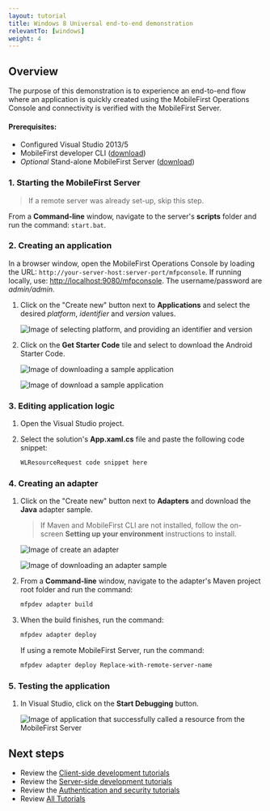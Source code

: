 ```yaml
---
layout: tutorial
title: Windows 8 Universal end-to-end demonstration
relevantTo: [windows]
weight: 4
---
```

## Overview
The purpose of this demonstration is to experience an end-to-end flow where an application is quickly created using the MobileFirst Operations Console and connectivity is verified with the MobileFirst Server.

#### Prerequisites:

* Configured Visual Studio 2013/5
* MobileFirst developer CLI ([download]({{site.baseurl}}/downloads))
* *Optional* Stand-alone MobileFirst Server ([download]({{site.baseurl}}/downloads))

### 1. Starting the MobileFirst Server

> If a remote server was already set-up, skip this step.

From a **Command-line** window, navigate to the server's **scripts** folder and run the command: `start.bat`.

### 2. Creating an application

In a browser window, open the MobileFirst Operations Console by loading the URL: `http://your-server-host:server-port/mfpconsole`. If running locally, use: [http://localhost:9080/mfpconsole](http://localhost:9080/mfpconsole). The username/password are *admin/admin*.
 
1. Click on the "Create new" button next to **Applications** and select the desired *platform*, *identifier* and *version* values.

    ![Image of selecting platform, and providing an identifier and version](create-an-application.png)
 
2. Click on the **Get Starter Code** tile and select to download the Android Starter Code.

    ![Image of downloading a sample application](download-sample-application.png)
    
    ![Image of download a sample application](download-application-code.png)

### 3. Editing application logic

1. Open the Visual Studio project.

2. Select the solution's **App.xaml.cs** file and paste the following code snippet:

    ```csharp
    WLResourceRequest code snippet here
    ```

### 4. Creating an adapter

1. Click on the "Create new" button next to **Adapters** and download the **Java** adapter sample.

    > If Maven and MobileFirst CLI are not installed, follow the on-screen **Setting up your environment** instructions to install.

    ![Image of create an adapter](create-an-adapter.png)
    
    ![Image of downloading an adapter sample](download-adapter-code.png)

2. From a **Command-line** window, navigate to the adapter's Maven project root folder and run the command: 

    ```bash
    mfpdev adapter build
    ```

3. When the build finishes, run the command:

    ```bash
    mfpdev adapter deploy
    ```

    If using a remote MobileFirst Server, run the command:

    ```bash
    mfpdev adapter deploy Replace-with-remote-server-name
    ```

### 5. Testing the application

1. In Visual Studio, click on the **Start Debugging** button.

    ![Image of application that successfully called a resource from the MobileFirst Server ]()

## Next steps

- Review the [Client-side development tutorials](../../client-side-development/)
- Review the [Server-side development tutorials](../../server-side-development/)
- Review the [Authentication and security tutorials](../../authentication-and-security/)
- Review [All Tutorials](../../all-tutorials)
